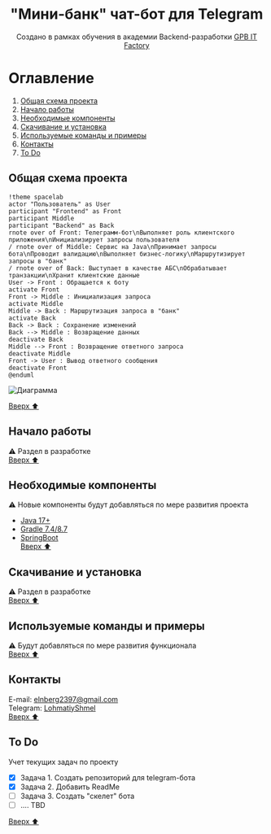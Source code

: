 <h1 align="center">"Мини-банк" чат-бот для Telegram</h1>

<p align="center"> Создано в рамках обучения в академии Backend-разработки <a href="https://gpb.fut.ru/itfactory/backend"> GPB IT Factory</a></p>

<h1 id="contents">Оглавление</h1>

1. [Общая схема проекта](#1)
2. [Начало работы](#2)
3. [Необходимые компоненты](#3)
4. [Скачивание и установка](#4)
5. [Используемые команды и примеры](#5)
6. [Контакты](#6)
7. [To Do](#7)

<h2 id="1">Общая схема проекта</h2>

```@startuml
!theme spacelab
actor "Пользователь" as User
participant "Frontend" as Front
participant Middle
participant "Backend" as Back
rnote over of Front: Телеграмм-бот\nВыполняет роль клиентского приложения\nИнициализирует запросы пользователя
/ rnote over of Middle: Сервис на Java\nПринимает запросы бота\nПроводит валидацию\nВыполняет бизнес-логику\nМаршрутизирует запросы в "банк"
/ rnote over of Back: Выступает в качестве АБС\nОбрабатывает транзакции\nХранит клиентские данные
User -> Front : Обращается к боту
activate Front
Front -> Middle : Инициализация запроса
activate Middle
Middle -> Back : Маршрутизация запроса в "банк"
activate Back
Back -> Back : Сохранение изменений
Back --> Middle : Возвращение данных
deactivate Back
Middle --> Front : Возвращение ответного запроса
deactivate Middle
Front -> User : Вывод ответного сообщения
deactivate Front
@enduml
```

![Диаграмма](https://www.plantuml.com/plantuml/png/VLGzZzD04EtzAmRt9_ehq8c20ecIZcP9Z8Z8sP5ZKbzyEZuKXE4g2iGfIFGR7-QCYJT_OVOVyNO7dx1bdQBOdfsPD_FUZ7sop5IQlJwT1_Uobz5fHCk5caHpzJnGaon9AUGhDlp7Vk0Rt4lMDkVAsI6f9JrTHccm0C1iCbkeEAFmKPh4MHHFlTiRFV-JsNGwZ_ef3zNaLPVXdeCqJhA8abMKKl92G8w9lxkw-5_RCzQyv_qHxzZO_5dCbtR31zScjxRWokQ46DyrSOFJcYjuShk6PVYQ3V414JLSXdyv9zUs0D0N__G67ktJRc2TsNCF2KFxD6FNTWE4KLsAu3xr-nVA8B3b2jab8DU4EfeUgvL2qIlV2Wg3b1uh9JnPIwmlP_Wdrowob4vXQjUt_JWg1-yycHR6-WZd4047ZJr7z5VMuFZEyKIHkpcN509A0wW9XqJzx40JrH6S0-4WT5mQDwZo5XOywBaY_iIVUOlottZd1mfO96tWb2GOxhZrBJH-9ZN2VyYfa1_E5iy49Po_1LGLkFsaemUoGtHCNJNxNggWdG8meZ1QTai_MocGajMLF038484miY8YVD4JY_KjLBVpSWEO5mfG8ygFGmrqxu3bPN6N_q6toBaGaPmoeed3tiFiZdx_I-inksI3i5BqaS2UdlOYc4RzuXsdJk8xO8mC7jTMti41IM0F5RjLtuzHLajsVmmE80Q_NLVK5e0SpFC4tnbyw_u2)

[Вверх :arrow_up:](#contents)

<h2 id="2">Начало работы</h2>

:warning: Раздел в разработке  
[Вверх :arrow_up:](#contents)

<h2 id="3">Необходимые компоненты</h2>

:warning: Новые компоненты будут добавляться по мере развития проекта
- [Java 17+](https://www.java.com/ru/)
- [Gradle 7.4/8.7](https://www.gradle.org/)
- [SpringBoot](https://www.spring.io/projects/spring-boot)  
[Вверх :arrow_up:](#contents)

<h2 id="4">Скачивание и установка</h2>

:warning: Раздел в разработке  
[Вверх :arrow_up:](#contents)
<h2 id="5">Используемые команды и примеры</h2>

:warning: Будут добавляться по мере развития функционала  
[Вверх :arrow_up:](#contents)

<h2 id="6">Контакты</h2>

E-mail: [elnberg2397@gmail.com](mailto:elnberg2397@gmail.com)  
Telegram: [LohmatiyShmel](https://t.me/LohmatiyShmel)  
[Вверх :arrow_up:](#contents)

<h2 id="7">To Do</h2>

Учет текущих задач по проекту
- [x] Задача 1. Создать репозиторий для telegram-бота
- [x] Задача 2. Добавить ReadMe
- [ ] Задача 3. Создать "скелет" бота
- [ ] .... TBD

[Вверх :arrow_up:](#contents)